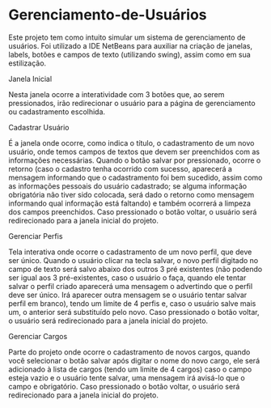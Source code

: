 # Gerenciamento-de-Usuários

Este projeto tem como intuito simular um sistema de gerenciamento de usuários.
Foi utilizado a IDE NetBeans para  auxiliar na criação de janelas, labels, botões e campos de texto (utilizando swing), assim como em sua estilização.

Janela Inicial

Nesta janela ocorre a interatividade com 3 botões que, ao serem pressionados, irão redirecionar o usuário para a página de gerenciamento ou cadastramento escolhida.

Cadastrar Usuário

É a janela onde ocorre, como indica o título, o cadastramento de um novo usuário, onde temos campos de textos que devem ser preenchidos com as informações necessárias. Quando o botão salvar por pressionado, ocorre o retorno (caso o cadastro tenha ocorrido com sucesso, aparecerá a mensagem informando que o cadastramento foi bem sucedido, assim como as informações pessoais do usuário cadastrado; se alguma informação obrigatória não tiver sido colocada, será dado o retorno como mensagem informando qual informação está faltando) e também ocorrerá a limpeza dos campos preenchidos. Caso pressionado o botão voltar, o usuário será redirecionado para a janela inicial do projeto.

Gerenciar Perfis

Tela interativa onde ocorre o cadastramento de um novo perfil, que deve ser único. Quando o usuário clicar na tecla salvar, o novo perfil digitado no campo de texto será salvo abaixo dos outros 3 pré existentes (não podendo ser igual aos 3 pré-existentes, caso o usuário o faça, quando ele tentar salvar o perfil criado aparecerá uma mensagem o advertindo que o perfil deve ser único. Irá aparecer outra mensagem se o usuário tentar salvar perfil em branco), tendo um limite de 4 perfis e, caso o usuário salve mais um, o anterior será substituído pelo novo. Caso pressionado o botão voltar, o usuário será redirecionado para a janela inicial do projeto.

Gerenciar Cargos

Parte do projeto onde ocorre o cadastramento de novos cargos, quando você selecionar o botão salvar após digitar o nome do novo cargo, ele será adicionado à lista de cargos (tendo um limite de 4 cargos) caso o campo esteja vazio e o usuário tente salvar, uma mensagem irá avisá-lo que o campo e obrigatório. Caso pressionado o botão voltar, o usuário será redirecionado para a janela inicial do projeto.
